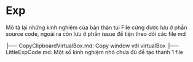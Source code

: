 # Exp

Mô tả lại những kinh nghiệm của bản thân tui
File cứng được lưu ở phần source code, ngoài ra còn lưu ở phần issue để tiện theo dõi các file md

├── CopyClipboardVirtualBox.md: Copy window với virtualBox
├── LittleExpCode.md: Một số kinh nghiệm nhỏ chưa đủ để tạo thành 1 file
